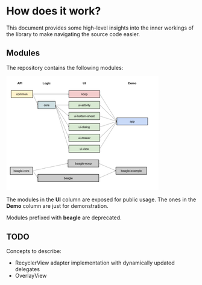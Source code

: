 # How does it work?
This document provides some high-level insights into the inner workings of the library to make navigating the source code easier.

## Modules
The repository contains the following modules:

<img src="modules.png" width="80%" />

The modules in the **UI** column are exposed for public usage. The ones in the **Demo** column are just for demonstration.

Modules prefixed with **beagle** are deprecated.

## TODO
Concepts to describe:
 - RecyclerView adapter implementation with dynamically updated delegates
 - OverlayView